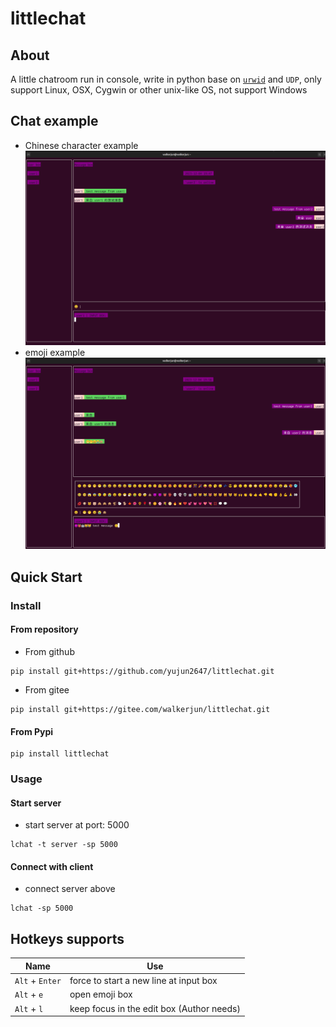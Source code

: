 # littlechat

## About

A little chatroom run in console, write in python base
on [`urwid`](https://github.com/urwid/urwid) and `UDP`,
only support Linux, OSX, Cygwin or other unix-like OS, not support Windows

## Chat example

* Chinese character example
  ![chat example](./imgs/client_page.png)
* emoji example
  ![chat example](./imgs/client_page_emoji.png)

## Quick Start

### Install

#### From repository

* From github

```shell
pip install git+https://github.com/yujun2647/littlechat.git
```

* From gitee

```shell
pip install git+https://gitee.com/walkerjun/littlechat.git
```

#### From Pypi

```shell
pip install littlechat
```

### Usage

#### Start server

* start server at port: 5000

```shell
lchat -t server -sp 5000
```

#### Connect with client

* connect server above

```shell
lchat -sp 5000
```

## Hotkeys supports

| Name            | Use                                       | 
|-----------------|-------------------------------------------|
| `Alt` + `Enter` | force to start a new line at input box    |
| `Alt` + `e`     | open emoji box                            |
| `Alt` + `l`     | keep focus in the edit box (Author needs) |
